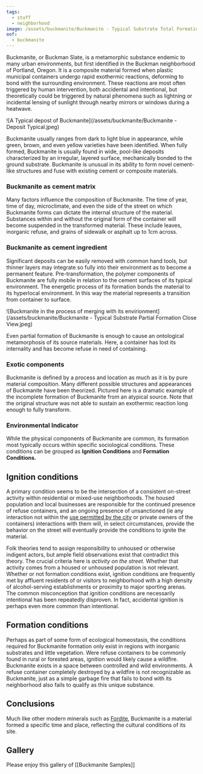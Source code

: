 ```yaml
---
tags:
  - stuff
  - neighborhood
image: /assets/buckmanite/Buckmanite - Typical Substrate Total Formation Wide View.jpeg
oof: 
  - buckmanite
---
```

Buckmanite, or Buckman Slate, is a metamorphic substance endemic to many urban environments, but first identified in the Buckman neighborhood of Portland, Oregon. It is a composite material formed when plastic municipal containers undergo rapid exothermic reactions, deforming to bond with the surrounding environment. These reactions are most often triggered by human intervention, both accidental and intentional, but theoretically could be triggered by natural phenomena such as lightning or incidental lensing of sunlight through nearby mirrors or windows during a heatwave. 

![A Typical depost of Buckmanite](/assets/buckmanite/Buckmanite - Deposit Typical.jpeg)

Buckmanite usually ranges from dark to light blue in appearance, while green, brown, and even yellow varieties have been identified. When fully formed, Buckmanite is usually found in wide, pool-like deposits characterized by an irregular, layered surface, mechanically bonded to the ground substrate. Buckmanite is unusual in its ability to form novel cement-like structures and fuse with existing cement or composite materials.

### Buckmanite as cement matrix

Many factors influence the composition of Buckmanite. The time of year, time of day, microclimate, and even the side of the street on which Buckmanite forms can dictate the internal structure of the material. Substances within and without the original form of the container will become suspended in the transformed material. These include leaves, inorganic refuse, and grains of sidewalk or asphalt up to 1cm across. 

### Buckmanite as cement ingredient

Significant deposits can be easily removed with common hand tools, but thinner layers may integrate so fully into their environment as to become a permanent feature. Pre-transformation, the polymer components of Buckmanite are fully mobile in relation to the cement surfaces of its typical environment. The energetic process of its formation bonds the material to its hyperlocal environment. In this way the material represents a transition from container to surface.

![Buckmanite in the process of merging with its envirionment](/assets/buckmanite/Buckmanite - Typical Substrate Partial Formation Close View.jpeg)


Even partial formation of Buckmanite is enough to cause an ontological metamorphosis of its source materials. Here, a container has lost its internality and has become refuse in need of containing.

### Exotic components

Buckmanite is defined by a process and location as much as it is by pure material composition. Many different possible structures and appearances of Buckmanite have been theorized. Pictured here is a dramatic example of the incomplete formation of Buckmanite from an atypical source. Note that the original structure was not able to sustain an exothermic reaction long enough to fully transform.

### Environmental Indicator

While the physical components of Buckmanite are common, its formation most typically occurs within specific sociological conditions. These conditions can be grouped as **Ignition Conditions** and **Formation Conditions.**

## Ignition conditions

A primary condition seems to be the intersection of a consistent on-street activity within residential or mixed-use neighborhoods. The housed population and local businesses are responsible for the continued presence of refuse containers, and an ongoing presence of unsanctioned (ie any interaction not within the [use permitted by the city](https://www.portland.gov/bps/garbage-recycling/garbage-recycling-and-compost-rules-and-regulations) or private owners of the containers) interactions with them will, in select circumstances, provide the  behavior on the street will eventually provide the conditions to ignite the material. 

Folk theories tend to assign responsibility to unhoused or otherwise indigent actors, but ample field observations exist that contradict this theory. The crucial criteria here is *activity on the street.* Whether that activity comes from a housed or unhoused population is not relevant. Whether or not formation conditions exist, ignition conditions are frequently met by affluent residents of or visitors to neighborhood with a high density of alcohol-serving establishments or proximity to major sporting arenas. The common misconception that ignition conditions are necessarily intentional has been repeatedly disproven. In fact, accidental ignition is perhaps even more common than intentional.

## Formation conditions

Perhaps as part of some form of ecological homeostasis, the conditions required for Buckmanite formation only exist in regions with inorganic substrates and little vegetation. Were refuse containers to be commonly found in rural or forested areas, ignition would likely cause a wildfire. Buckmanite exists in a space between controlled and wild environments. A refuse container completely destroyed by a wildfire is not recognizable as Buckmanite, just as a simple garbage fire that fails to bond with its neighborhood also fails to qualify as this unique substance.

## Conclusions

Much like other modern minerals such as [Fordite](https://en.wikipedia.org/wiki/Fordite), Buckmanite is a material formed a specific time and place, reflecting the cultural conditions of its site. 

## Gallery

Please enjoy this gallery of [[Buckmanite Samples]]


